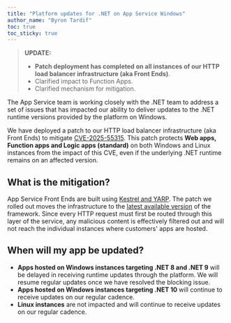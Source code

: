 ```yaml
---
title: "Platform updates for .NET on App Service Windows"
author_name: "Byron Tardif"
toc: true
toc_sticky: true
---
```


> **UPDATE:**
>
> - **Patch deployment has completed on all instances of our HTTP load balancer infrastructure (aka Front Ends)**.
> - Clarified impact to Function Apps.
> - Clarified mechanism for mitigation.
>

The App Service team is working closely with the .NET team to address a set of issues that has impacted our ability to deliver updates to the .NET runtime versions provided by the platform on Windows.

We have deployed a patch to our HTTP load balancer infrastructure (aka Front Ends) to mitigate [CVE-2025-55315](https://github.com/dotnet/aspnetcore/issues/64033). This patch protects **Web apps, Function apps and Logic apps (standard)** on both Windows and Linux instances from the impact of this CVE, even if the underlying .NET runtime remains on an affected version.

## What is the mitigation?

App Service Front Ends are built using [Kestrel and YARP](https://devblogs.microsoft.com/dotnet/bringing-kestrel-and-yarp-to-azure-app-services/). The patch we rolled out moves the infrastructure to the [latest available version](https://github.com/dotnet/core/blob/main/release-notes/8.0/8.0.21/8.0.21.md) of the framework. Since every HTTP request must first be routed through this layer of the service, any malicious content is effectively filtered out and will not reach the individual instances where customers' apps are hosted.

## When will my app be updated?

- **Apps hosted on Windows instances targeting .NET 8 and .NET 9** will be delayed in receiving runtime updates through the platform. We will resume regular updates once we have resolved the blocking issue.
- **Apps hosted on Windows instances targeting .NET 10** will continue to receive updates on our regular cadence.
- **Linux instances** are not impacted and will continue to receive updates on our regular cadence.
